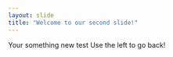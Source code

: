 ```yaml
---
layout: slide
title: "Welcome to our second slide!"
---
```

Your something new test
Use the left to go back!
